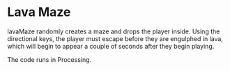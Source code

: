 # Lava Maze

lavaMaze randomly creates a maze and drops the player inside. Using the directional keys, the player must escape before they are engulphed in lava, which will begin to appear a couple of seconds after they begin playing. 

The code runs in Processing.

